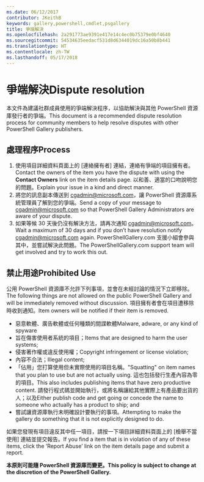 ```yaml
---
ms.date: 06/12/2017
contributor: JKeithB
keywords: gallery,powershell,cmdlet,psgallery
title: 爭端解決
ms.openlocfilehash: 2a291773ae9391e417e14c4ec0b75379e0bf4640
ms.sourcegitcommit: 54534635eedacf531d8d6344019dc16a50b8b441
ms.translationtype: HT
ms.contentlocale: zh-TW
ms.lasthandoff: 05/17/2018
---
```

# <a name="dispute-resolution"></a><span data-ttu-id="b60f8-103">爭端解決</span><span class="sxs-lookup"><span data-stu-id="b60f8-103">Dispute resolution</span></span>

<span data-ttu-id="b60f8-104">本文件為建議社群成員使用的爭端解決程序，以協助解決與其他 PowerShell 資源庫發行者的爭端。</span><span class="sxs-lookup"><span data-stu-id="b60f8-104">This document is a recommended dispute resolution process for community members to help resolve disputes with other PowerShell Gallery publishers.</span></span>

## <a name="process"></a><span data-ttu-id="b60f8-105">處理程序</span><span class="sxs-lookup"><span data-stu-id="b60f8-105">Process</span></span>

1. <span data-ttu-id="b60f8-106">使用項目詳細資料頁面上的 [連絡擁有者] 連結，連絡有爭端的項目擁有者。</span><span class="sxs-lookup"><span data-stu-id="b60f8-106">Contact the owners of the item you have the dispute with using the **Contact Owners** link on the item details page.</span></span>
<span data-ttu-id="b60f8-107">以和善、適當的口吻說明您的問題。</span><span class="sxs-lookup"><span data-stu-id="b60f8-107">Explain your issue in a kind and direct manner.</span></span>
2. <span data-ttu-id="b60f8-108">將您的訊息副本傳送到 [cgadmin@microsoft.com](mailto:cgadmin@microsoft.com)，讓 PowerShell 資源庫系統管理員了解到您的爭端。</span><span class="sxs-lookup"><span data-stu-id="b60f8-108">Send a copy of your message to [cgadmin@microsoft.com](mailto:cgadmin@microsoft.com) so that PowerShell Gallery Administrators are aware of your dispute.</span></span>
3. <span data-ttu-id="b60f8-109">如果等候 30 天後仍沒有解決方法，請再次通知 [cgadmin@microsoft.com](mailto:cgadmin@microsoft.com)。</span><span class="sxs-lookup"><span data-stu-id="b60f8-109">Wait a maximum of 30 days and if you don’t have resolution notify [cgadmin@microsoft.com](mailto:cgadmin@microsoft.com) again.</span></span>
<span data-ttu-id="b60f8-110">PowerShellGallery.com 支援小組會參與其中，並嘗試解決此問題。</span><span class="sxs-lookup"><span data-stu-id="b60f8-110">The PowerShellGallery.com support team will get involved and try to work this out.</span></span>


## <a name="prohibited-use"></a><span data-ttu-id="b60f8-111">禁止用途</span><span class="sxs-lookup"><span data-stu-id="b60f8-111">Prohibited Use</span></span>

<span data-ttu-id="b60f8-112">公用 PowerShell 資源庫不允許下列事項，並會在未經討論的情況下立即移除。</span><span class="sxs-lookup"><span data-stu-id="b60f8-112">The following things are not allowed on the public PowerShell Gallery and will be immediately removed without discussion.</span></span>  <span data-ttu-id="b60f8-113">項目擁有者會在項目遭移除時收到通知。</span><span class="sxs-lookup"><span data-stu-id="b60f8-113">Item owners will be notified if their item is removed.</span></span>

- <span data-ttu-id="b60f8-114">惡意軟體、廣告軟體或任何種類的間諜軟體</span><span class="sxs-lookup"><span data-stu-id="b60f8-114">Malware, adware, or any kind of spyware</span></span>
- <span data-ttu-id="b60f8-115">旨在傷害使用者系統的項目；</span><span class="sxs-lookup"><span data-stu-id="b60f8-115">Items that are designed to harm the user systems;</span></span>
- <span data-ttu-id="b60f8-116">侵害著作權或違反使用權；</span><span class="sxs-lookup"><span data-stu-id="b60f8-116">Copyright infringement or license violation;</span></span>
- <span data-ttu-id="b60f8-117">內容不合法；</span><span class="sxs-lookup"><span data-stu-id="b60f8-117">Illegal content;</span></span>
- <span data-ttu-id="b60f8-118">「佔用」您打算使用但未實際使用的項目名稱。</span><span class="sxs-lookup"><span data-stu-id="b60f8-118">"Squatting" on item names that you plan to use but are not actually using.</span></span> <span data-ttu-id="b60f8-119">這也包括發行生產內容為零的項目。</span><span class="sxs-lookup"><span data-stu-id="b60f8-119">This also includes publishing items that have zero productive content.</span></span>
<span data-ttu-id="b60f8-120">請發行程式碼並開始執行，或將名稱讓給其他實際上有產品要出貨的人；以及</span><span class="sxs-lookup"><span data-stu-id="b60f8-120">Either publish code and get going or concede the name to someone who actually has a product to ship; and</span></span>
- <span data-ttu-id="b60f8-121">嘗試讓資源庫執行未明確設計要執行的事項。</span><span class="sxs-lookup"><span data-stu-id="b60f8-121">Attempting to make the gallery do something that it is not explicitly designed to do.</span></span>


<span data-ttu-id="b60f8-122">如果您發現有項目違反其中任一項目，請按一下項目詳細資料頁面上的 [檢舉不當使用] 連結並提交報告。</span><span class="sxs-lookup"><span data-stu-id="b60f8-122">If you find a item that is in violation of any of these items, click the ‘Report Abuse’ link on the item details page and submit a report.</span></span>

<span data-ttu-id="b60f8-123">**本原則可能隨 PowerShell 資源庫而變更。**</span><span class="sxs-lookup"><span data-stu-id="b60f8-123">**This policy is subject to change at the discretion of the PowerShell Gallery.**</span></span>